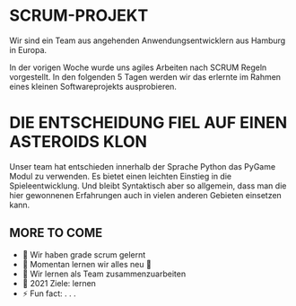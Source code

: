 # SCRUM-PROJEKT

Wir sind ein Team aus angehenden Anwendungsentwicklern aus Hamburg in Europa.

In der vorigen Woche wurde uns agiles Arbeiten nach SCRUM Regeln vorgestellt.
In den folgenden 5 Tagen werden wir das erlernte im Rahmen eines kleinen Softwareprojekts ausprobieren.

# DIE ENTSCHEIDUNG FIEL AUF EINEN ASTEROIDS KLON

Unser team hat entschieden innerhalb der Sprache Python das PyGame Modul zu verwenden. Es bietet einen leichten Einstieg in die Spieleentwicklung. Und bleibt Syntaktisch aber so allgemein, dass man die hier gewonnenen Erfahrungen auch in vielen anderen Gebieten einsetzen kann.

## MORE TO COME

- 🔭 Wir haben grade scrum gelernt
- 🌱 Momentan lernen wir alles neu 🤣
- 👯 Wir lernen als Team zusammenzuarbeiten
- 🥅 2021 Ziele: lernen
- ⚡ Fun fact: . . .
